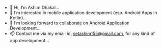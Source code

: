 - 👋 Hi, I’m Ashim Dhakal...
- 👀 I’m interested in mobile application development (esp. Android Apps in Kotlin)...
- 💞️ I’m looking forward to collaborate on Android Application Development...
- 📫 Contact me via my email id, setashim155@gmail.com, for any kind of app development...

<!---
setashim155/setashim155 is a ✨ special ✨ repository because its `README.md` (this file) appears on your GitHub profile.
You can click the Preview link to take a look at your changes.
--->
